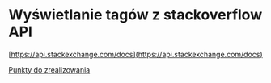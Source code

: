 # Wyświetlanie tagów z stackoverflow API

[https://api.stackexchange.com/docs](https://api.stackexchange.com/docs)

[Punkty do zrealizowania](/docs/zadanie.md)
